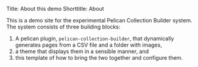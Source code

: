 Title: About this demo
Shorttitle: About

This is a demo site for the experimental Pelican Collection Builder system. The system consists of three building blocks:

1. A pelican plugin, `pelican-collection-builder`, that dynamically generates pages from a CSV file and a folder with images,
2. a theme that displays them in a sensible manner, and
3. this template of how to bring the two together and configure them.
